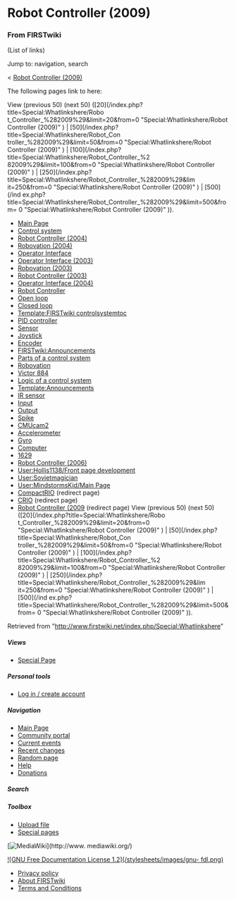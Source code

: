# Robot Controller (2009)

### From FIRSTwiki

(List of links)

Jump to: navigation, search

&lt; [Robot Controller
(2009)](/index.php?title=Robot_Controller_%282009%29&redirect=no "Robot
Controller \(2009\)" )  

The following pages link to here:

View (previous 50) (next 50) ([20](/index.php?title=Special:Whatlinkshere/Robo
t_Controller_%282009%29&limit=20&from=0 "Special:Whatlinkshere/Robot
Controller \(2009\)" ) | [50](/index.php?title=Special:Whatlinkshere/Robot_Con
troller_%282009%29&limit=50&from=0 "Special:Whatlinkshere/Robot Controller
\(2009\)" ) | [100](/index.php?title=Special:Whatlinkshere/Robot_Controller_%2
82009%29&limit=100&from=0 "Special:Whatlinkshere/Robot Controller \(2009\)" )
| [250](/index.php?title=Special:Whatlinkshere/Robot_Controller_%282009%29&lim
it=250&from=0 "Special:Whatlinkshere/Robot Controller \(2009\)" ) | [500](/ind
ex.php?title=Special:Whatlinkshere/Robot_Controller_%282009%29&limit=500&from=
0 "Special:Whatlinkshere/Robot Controller \(2009\)" )).

  * [Main Page](/index.php/Main_Page "Main Page" )
  * [Control system](/index.php/Control_system "Control system" )
  * [Robot Controller (2004)](/index.php/Robot_Controller_%282004%29 "Robot Controller \(2004\)" )
  * [Robovation (2004)](/index.php/Robovation_%282004%29 "Robovation \(2004\)" )
  * [Operator Interface](/index.php/Operator_Interface "Operator Interface" )
  * [Operator Interface (2003)](/index.php/Operator_Interface_%282003%29 "Operator Interface \(2003\)" )
  * [Robovation (2003)](/index.php/Robovation_%282003%29 "Robovation \(2003\)" )
  * [Robot Controller (2003)](/index.php/Robot_Controller_%282003%29 "Robot Controller \(2003\)" )
  * [Operator Interface (2004)](/index.php/Operator_Interface_%282004%29 "Operator Interface \(2004\)" )
  * [Robot Controller](/index.php/Robot_Controller "Robot Controller" )
  * [Open loop](/index.php/Open_loop "Open loop" )
  * [Closed loop](/index.php/Closed_loop "Closed loop" )
  * [Template:FIRSTwiki controlsystemtoc](/index.php/Template:FIRSTwiki_controlsystemtoc "Template:FIRSTwiki controlsystemtoc" )
  * [PID controller](/index.php/PID_controller "PID controller" )
  * [Sensor](/index.php/Sensor "Sensor" )
  * [Joystick](/index.php/Joystick "Joystick" )
  * [Encoder](/index.php/Encoder "Encoder" )
  * [FIRSTwiki:Announcements](/index.php/FIRSTwiki:Announcements "FIRSTwiki:Announcements" )
  * [Parts of a control system](/index.php/Parts_of_a_control_system "Parts of a control system" )
  * [Robovation](/index.php/Robovation "Robovation" )
  * [Victor 884](/index.php/Victor_884 "Victor 884" )
  * [Logic of a control system](/index.php/Logic_of_a_control_system "Logic of a control system" )
  * [Template:Announcements](/index.php/Template:Announcements "Template:Announcements" )
  * [IR sensor](/index.php/IR_sensor "IR sensor" )
  * [Input](/index.php/Input "Input" )
  * [Output](/index.php/Output "Output" )
  * [Spike](/index.php/Spike "Spike" )
  * [CMUcam2](/index.php/CMUcam2 "CMUcam2" )
  * [Accelerometer](/index.php/Accelerometer "Accelerometer" )
  * [Gyro](/index.php/Gyro "Gyro" )
  * [Computer](/index.php/Computer "Computer" )
  * [1629](/index.php/1629 "1629" )
  * [Robot Controller (2006)](/index.php/Robot_Controller_%282006%29 "Robot Controller \(2006\)" )
  * [User:Hollis1138/Front page development](/index.php/User:Hollis1138/Front_page_development "User:Hollis1138/Front page development" )
  * [User:Sovietmagician](/index.php/User:Sovietmagician "User:Sovietmagician" )
  * [User:MindstormsKid/Main Page](/index.php/User:MindstormsKid/Main_Page "User:MindstormsKid/Main Page" )
  * [CompactRIO](/index.php?title=CompactRIO&redirect=no "CompactRIO" ) (redirect page) 
  * [CRIO](/index.php?title=CRIO&redirect=no "CRIO" ) (redirect page) 
  * [Robot Controller (2009](/index.php?title=Robot_Controller_%282009&redirect=no "Robot Controller \(2009" ) (redirect page) 
View (previous 50) (next 50) ([20](/index.php?title=Special:Whatlinkshere/Robo
t_Controller_%282009%29&limit=20&from=0 "Special:Whatlinkshere/Robot
Controller \(2009\)" ) | [50](/index.php?title=Special:Whatlinkshere/Robot_Con
troller_%282009%29&limit=50&from=0 "Special:Whatlinkshere/Robot Controller
\(2009\)" ) | [100](/index.php?title=Special:Whatlinkshere/Robot_Controller_%2
82009%29&limit=100&from=0 "Special:Whatlinkshere/Robot Controller \(2009\)" )
| [250](/index.php?title=Special:Whatlinkshere/Robot_Controller_%282009%29&lim
it=250&from=0 "Special:Whatlinkshere/Robot Controller \(2009\)" ) | [500](/ind
ex.php?title=Special:Whatlinkshere/Robot_Controller_%282009%29&limit=500&from=
0 "Special:Whatlinkshere/Robot Controller \(2009\)" )).

Retrieved from "<http://www.firstwiki.net/index.php/Special:Whatlinkshere>"

##### Views

  * [Special Page](/index.php/Special:Whatlinkshere/Robot_Controller_%282009%29)

##### Personal tools

  * [Log in / create account](/index.php?title=Special:Userlogin&returnto=Special:Whatlinkshere)

[](/index.php/Main_Page "Main Page" )

##### Navigation

  * [Main Page](/index.php/Main_Page)
  * [Community portal](/index.php/FIRSTwiki:Community_portal)
  * [Current events](/index.php/Current_events)
  * [Recent changes](/index.php/Special:Recentchanges)
  * [Random page](/index.php/Special:Random)
  * [Help](/index.php/Help:Contents)
  * [Donations](/index.php/FIRSTwiki:Site_support)

##### Search



##### Toolbox

  * [Upload file](/index.php/Special:Upload)
  * [Special pages](/index.php/Special:Specialpages)

[![MediaWiki](/skins/common/images/poweredby_mediawiki_88x31.png)](http://www.
mediawiki.org/)

[![GNU Free Documentation License 1.2](/stylesheets/images/gnu-
fdl.png)](http://www.gnu.org/copyleft/fdl.html)

  * [Privacy policy](/index.php/FIRSTwiki:Privacy_policy "FIRSTwiki:Privacy policy" )
  * [About FIRSTwiki](/index.php/FIRSTwiki:About "FIRSTwiki:About" )
  * [Terms and Conditions](/index.php/FIRSTwiki:Terms_and_conditions "FIRSTwiki:Terms and conditions" )

